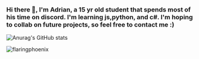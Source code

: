 ### Hi there 👋, I'm Adrian, a 15 yr old student that spends most of his time on discord.                                                                                     I'm learning js,python, and c#.                                                                                                                                                I'm hoping to collab on future projects, so feel free to contact me :)
 
 
 
  ![Anurag's GitHub stats](https://github-readme-stats.vercel.app/api?username=xCancazedd&show_icons=true&theme=midnight-purple)
 
  
<p align="top"> <img src="https://komarev.com/ghpvc/?username=xCancazedd&label=Profile%20views&color=0e75b6&style=flat" alt="flaringphoenix" /> </p>
